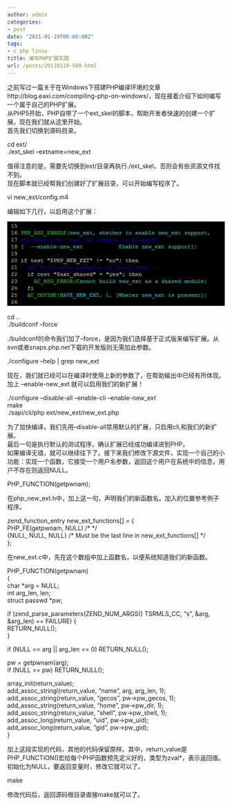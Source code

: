 ```yaml
---
author: admin
categories:
- post
date: "2011-01-19T00:00:00Z"
tags:
- c php linux
title: 编写PHP扩展实践
url: /posts/20110119-580.html
---
```

之前写过一篇关于在Windows下搭建PHP编译环境的文章http://blog.eaxi.com/compiling-php-on-windows/，现在接着介绍下如何编写一个属于自己的PHP扩展。  
从PHP5开始，PHP自带了一个ext_skel的脚本，帮助开发者快速的创建一个扩展，现在我们就从这里开始。  
首先我们切换到源码目录。

cd ext/  
./ext\_skel &#8211;extname=new\_ext

值得注意的是，需要先切换到ext/目录再执行./ext_skel，否则会有些资源文件找不到。  
现在脚本就已经帮我们创建好了扩展目录，可以开始编写程序了。

vi new_ext/config.m4

编辑如下几行，以启用这个扩展：

[<img src="/uploads/2011/01/config.m4.jpg" alt="" title="config.m4" width="532" height="195" class="alignnone size-full wp-image-579" />][1]

cd ..  
./buildconf &#8211;force

./buildconf的命令我们加了&#8211;force，是因为我们选择基于正式版来编写扩展。从svn或者snaps.php.net下载的开发版则无需加此参数。

./configure &#8211;help | grep new_ext

现在，我们就已经可以在编译时使用上新的参数了，在帮助输出中已经有所体现。加上 &#8211;enable-new_ext 就可以启用我们的新扩展！

./configure &#8211;disable-all &#8211;enable-cli &#8211;enable-new_ext  
make  
./sapi/cli/php ext/new\_ext/new\_ext.php

为了加快编译，我们先用&#8211;disable-all禁用默认的扩展，只启用cli,和我们的新扩展。  
最后一句是执行默认的测试程序，确认扩展已经成功编译进到PHP。  
如果编译无错，就可以继续往下了。接下来我们修改下源文件，实现一个自己的小功能：实现一个函数，它接受一个用户名参数，返回这个用户在系统中的信息，用户不存在则返回NULL。

PHP_FUNCTION(getpwnam);

在php\_new\_ext.h中，加上这一句，声明我们的新函数名。加入的位置参考例子程序。

zend\_function\_entry new\_ext\_functions[] = {  
PHP_FE(getpwnam, NULL) /\* \*/  
{NULL, NULL, NULL} /\* Must be the last line in new\_ext\_functions[] \*/  
};

在new_ext.c中，先在这个数组中加上函数名，以便系统知道我们的新函数。

PHP_FUNCTION(getpwnam)  
{  
char *arg = NULL;  
int arg_len, len;  
struct passwd *pw;

if (zend\_parse\_parameters(ZEND\_NUM\_ARGS() TSRMLS\_CC, &#8220;s&#8221;, &arg, &arg\_len) == FAILURE) {  
RETURN_NULL();  
}

if (NULL == arg || arg\_len == 0) RETURN\_NULL();

pw = getpwnam(arg);  
if (NULL == pw) RETURN_NULL();

array\_init(return\_value);  
add\_assoc\_stringl(return\_value, &#8220;name&#8221;, arg, arg\_len, 1);  
add\_assoc\_string(return\_value, &#8220;gecos&#8221;, pw->pw\_gecos, 1);  
add\_assoc\_string(return\_value, &#8220;home&#8221;, pw->pw\_dir, 1);  
add\_assoc\_string(return\_value, &#8220;shell&#8221;, pw->pw\_shell, 1);  
add\_assoc\_long(return\_value, &#8220;uid&#8221;, pw->pw\_uid);  
add\_assoc\_long(return\_value, &#8220;gid&#8221;, pw->pw\_gid);  
}

加上这段实现的代码，其他的代码保留原样。其中，return\_value是PHP\_FUNCTION()宏给每个PHP函数预先定义好的，类型为zval*，表示返回值。初始化为NULL，要返回变量时，修改它就可以了。

make

修改代码后，返回源码根目录直接make就可以了。

 [1]: /uploads/2011/01/config.m4.jpg